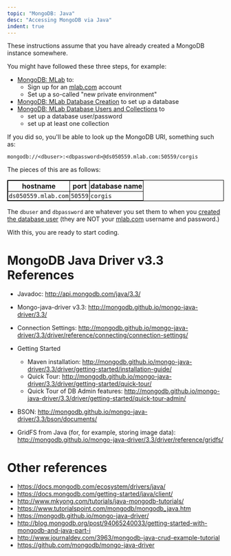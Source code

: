 ```yaml
---
topic: "MongoDB: Java"
desc: "Accessing MongoDB via Java"
indent: true
---
```


These instructions assume that you have already created a MongoDB instance somewhere.  

You might have followed these three steps, for example:

* [MongoDB: MLab](/topics/mongodb_mlab/) to:
    * Sign up for an [mlab.com](https://mlab.com) account
    * Set up a so-called "new private environment"
* [MongoDB: MLab Database Creation](/topics/mongodb_mlab_database_creation/) to set up a database
* [MongoDB: MLab Database Users and Collections](/topics/mongodb_mlab_database_users_and_collections/) to
    * set up a database user/password
    * set up at least one collection

If you did so, you'll be able to look up the MongoDB URI, something such as:

```
mongodb://<dbuser>:<dbpassword>@ds050559.mlab.com:50559/corgis
```

<style>
table {border-collapse: collapse; border: 1px solid black;}
table * th {border-collapse: collapse; border: 1px solid black; padding: 2px; }
table * td {border-collapse: collapse; border: 1px solid black; padding: 2px;}


</style>


The pieces of this are as follows:

| hostname | port | database name |
|----------|------|---------------|
| `ds050559.mlab.com` | `50559` | `corgis` |

The `dbuser` and `dbpassword` are whatever you set them to when you [created the database user](/topics/mongodb_mlab_database_users_and_collections/) (they are NOT your [mlab.com](https://mlab.com)  username and password.)

With this, you are ready to start coding.



# MongoDB Java Driver v3.3 References

* Javadoc: <http://api.mongodb.com/java/3.3/>
* Mongo-java-driver v3.3: <http://mongodb.github.io/mongo-java-driver/3.3/>
* Connection Settings: <http://mongodb.github.io/mongo-java-driver/3.3/driver/reference/connecting/connection-settings/>
* Getting Started
    * Maven installation: <http://mongodb.github.io/mongo-java-driver/3.3/driver/getting-started/installation-guide/>
    * Quick Tour: <http://mongodb.github.io/mongo-java-driver/3.3/driver/getting-started/quick-tour/>
    * Quick Tour of DB Admin features: <http://mongodb.github.io/mongo-java-driver/3.3/driver/getting-started/quick-tour-admin/>

* BSON: <http://mongodb.github.io/mongo-java-driver/3.3/bson/documents/>
* GridFS from Java (for, for example, storing image data): <http://mongodb.github.io/mongo-java-driver/3.3/driver/reference/gridfs/>

# Other references

* <https://docs.mongodb.com/ecosystem/drivers/java/>
* <https://docs.mongodb.com/getting-started/java/client/>
* <http://www.mkyong.com/tutorials/java-mongodb-tutorials/>
* <https://www.tutorialspoint.com/mongodb/mongodb_java.htm>
* <https://mongodb.github.io/mongo-java-driver/>
* <http://blog.mongodb.org/post/94065240033/getting-started-with-mongodb-and-java-part-i>
* <http://www.journaldev.com/3963/mongodb-java-crud-example-tutorial>
* <https://github.com/mongodb/mongo-java-driver>
